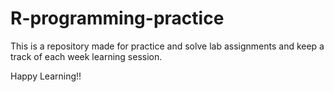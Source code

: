 # R-programming-practice

This is a repository made for practice and solve lab assignments and keep a track of each week learning session.

Happy Learning!!
